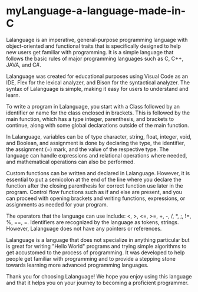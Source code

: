 # myLanguage-a-language-made-in-C

Lalanguage is an imperative, general-purpose programming language with object-oriented and functional traits that is specifically designed to help new users get familiar with programming. It is a simple language that follows the basic rules of major programming languages such as C, C++, JAVA, and C#.

Lalanguage was created for educational purposes using Visual Code as an IDE, Flex for the lexical analyzer, and Bison for the syntactical analyzer. The syntax of Lalanguage is simple, making it easy for users to understand and learn.

To write a program in Lalanguage, you start with a Class followed by an identifier or name for the class enclosed in brackets. This is followed by the main function, which has a type integer, parenthesis, and brackets to continue, along with some global declarations outside of the main function.

In Lalanguage, variables can be of type character, string, float, integer, void, and Boolean, and assignment is done by declaring the type, the identifier, the assignment (=) mark, and the value of the respective type. The language can handle expressions and relational operations where needed, and mathematical operations can also be performed.

Custom functions can be written and declared in Lalanguage. However, it is essential to put a semicolon at the end of the line where you declare the function after the closing parenthesis for correct function use later in the program. Control flow functions such as if and else are present, and you can proceed with opening brackets and writing functions, expressions, or assignments as needed for your program.

The operators that the language can use include: <, >, <=, >=, +, -, /, *, ;, !=, %, ==, =. Identifiers are recognized by the language as tokens, strings. However, Lalanguage does not have any pointers or references.

Lalanguage is a language that does not specialize in anything particular but is great for writing "Hello World" programs and trying simple algorithms to get accustomed to the process of programming. It was developed to help people get familiar with programming and to provide a stepping stone towards learning more advanced programming languages.

Thank you for choosing Lalanguage! We hope you enjoy using this language and that it helps you on your journey to becoming a proficient programmer.
